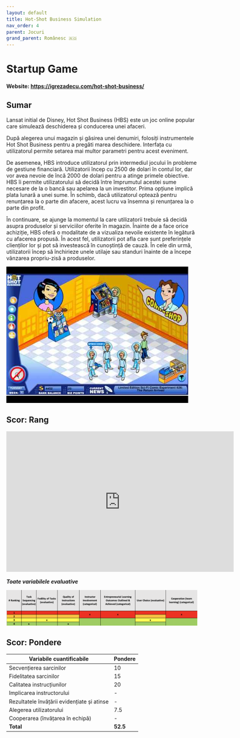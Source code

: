 ```yaml
---
layout: default
title: Hot-Shot Business Simulation
nav_order: 4
parent: Jocuri
grand_parent: Românesc 🇷🇴
---
```


# Startup Game

#### Website: https://igrezadecu.com/hot-shot-business/

## Sumar

Lansat initial de Disney, Hot Shot Business (HBS) este un joc online popular care simulează deschiderea și conducerea unei afaceri.

După alegerea unui magazin și găsirea unei denumiri, folosiți instrumentele Hot Shot Business pentru a pregăti marea deschidere. Interfața cu utilizatorul permite setarea mai multor parametri pentru acest eveniment.

De asemenea, HBS introduce utilizatorul prin intermediul jocului în probleme de gestiune financiară. Utilizatorii încep cu 2500 de dolari în contul lor, dar vor avea nevoie de încă 2000 de dolari pentru a atinge primele obiective. HBS îi permite utilizatorului să decidă între împrumutul acestei sume necesare de la o bancă sau apelarea la un investitor. Prima opțiune implică plata lunară a unei sume. În schimb, dacă utilizatorul optează pentru renunțarea la o parte din afacere, acest lucru va însemna și renunțarea la o parte din profit.

În continuare, se ajunge la momentul la care utilizatorii trebuie să decidă asupra produselor și serviciilor oferite în magazin. Înainte de a face orice achiziție, HBS oferă o modalitate de a vizualiza nevoile existente în legătură cu afacerea propusă. În acest fel, utilizatorii pot afla care sunt preferințele clienților lor și pot să investească în cunoștință de cauză. În cele din urmă, utilizatorii încep să închirieze unele utilaje sau standuri înainte de a începe vânzarea propriu-zisă a produselor.

![Image of Simbiz](../assets/HBS.jpg)

## Scor: Rang

<iframe width="600" height="371" seamless frameborder="0" scrolling="no" src="https://docs.google.com/spreadsheets/d/e/2PACX-1vRQeSSNa-R2e3TA_gbRtNTG3-69Q0TsvFACQQct_vCGbwvci6NYCB5iWdA0Nlzw5RUHCZdxqINldR5G/pubchart?oid=1411411022&amp;format=interactive"></iframe>

**_Toate variabilele evaluative_**

![Image of bizebee](../assets/hbsscore.png)

## Scor: Pondere

| **Variabile cuantificabile**                | **Pondere** |
| ------------------------------------------- | ----------- |
| Secvențierea sarcinilor                     | 10          |
| Fidelitatea sarcinilor                      | 15          |
| Calitatea instrucțiunilor                   | 20          |
| Implicarea instructorului                   | -           |
| Rezultatele învățării evidențiate și atinse | -           |
| Alegerea utilizatorului                     | 7.5         |
| Cooperarea (învățarea în echipă)            | -           |
| **Total**                                   | **52.5**    |
